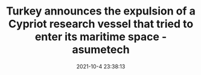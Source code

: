 ---
"title": "Turkey announces the expulsion of a Cypriot research vessel that tried to enter its maritime space - asumetech"
"date": "2021-10-4 23:38:13"
"feed_name": "GOOGLENEWSDRILLING"
"feed_website": "https://news.google.com/search?q=drilling%2Bincident&hl=en-US&gl=US&ceid=US:en"
"feed_rss": "https://news.google.com/rss/search?q=drilling%2Bincident&hl=en-US&gl=US&ceid=US:en"
"link": "https://asumetech.com/turkey-announces-the-expulsion-of-a-cypriot-research-vessel-that-tried-to-enter-its-maritime-space/"
"source": "{'href': 'https://asumetech.com', 'title': 'asumetech'}"
"file": "_posts/2021-1-1-908bc12a4528e59d9a945bd8999dd7d4fb1fadb9.md"
"accident": "0"
"drilling": "0"
"dead": "0"
"injured": "0"
"arrested": "0"
"place": "unknown place"
"where": "unknown site"
"causes": "unknown"
"place_uri": "unknown place"
---